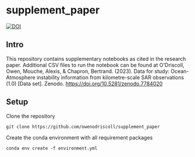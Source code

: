 # supplement_paper
[![DOI](https://zenodo.org/badge/621222860.svg)](https://zenodo.org/badge/latestdoi/621222860)
## Intro
This repository contains supplementary notebooks as cited in the research paper. Additional CSV files to run the notebook can be found at O'Driscoll, Owen, Mouche, Alexis, & Chapron, Bertrand. (2023). Data for study: Ocean-Atmosphere instability information from kilometre-scale SAR observations (1.0) [Data set]. Zenodo. https://doi.org/10.5281/zenodo.7784020 

## Setup

Clone the repository
```
git clone https://github.com/owenodriscoll/supplement_paper
```

Create the conda environment with all requirement packages
```
conda env create -f environment.yml
```

